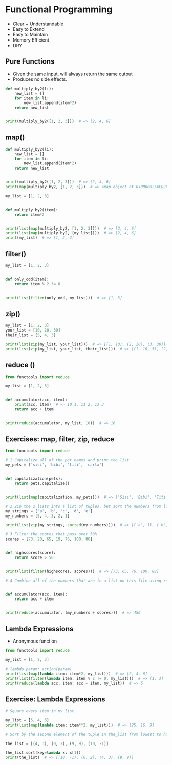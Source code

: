 # Functional Programming

- Clear + Understandable
- Easy to Extend
- Easy to Maintain
- Memory Efficient
- DRY

## Pure Functions

- Given the same input, will always return the same output
- Produces no side effects.

```Python
def multiply_by2(li):
    new_list = []
    for item in li:
        new_list.append(item*2)
    return new_list


print(multiply_by2([1, 2, 3]))  # => [2, 4, 6]
```

## map()

```Python
def multiply_by2(li):
    new_list = []
    for item in li:
        new_list.append(item*2)
    return new_list


print(multiply_by2([1, 2, 3]))  # => [2, 4, 6]
print(map(multiply_by2, [1, 2, 3]))  # => <map object at 0x0000025AED2C3160>
```

```Python
my_list = [1, 2, 3]


def multiply_by2(item):
    return item*2


print(list(map(multiply_by2, [1, 2, 3])))  # => [2, 4, 6]
print(list(map(multiply_by2, [my_list])))  # => [2, 4, 6]
print(my_list)  # => [1, 2, 3]
```

## filter()

```Python
my_list = [1, 2, 3]


def only_odd(item):
    return item % 2 != 0


print(list(filter(only_odd, my_list)))  # => [1, 3]
```

## zip()

```Python
my_list = [1, 2, 3]
your_list = [10, 20, 30]
their_list = (5, 4, 3)

print(list(zip(my_list, your_list)))  # => [(1, 10), (2, 20), (3, 30)]
print(list(zip(my_list, your_list, their_list)))  # => [(1, 10, 5), (2, 20, 4), (3, 30, 3)]
```

## reduce ()

```Python
from functools import reduce

my_list = [1, 2, 3]


def accumulator(acc, item):
    print(acc, item)  # => 10 1, 11 2, 13 3
    return acc + item


print(reduce(accumulator, my_list, 10))  # => 16
```

## Exercises: map, filter, zip, reduce

```Python
from functools import reduce

# 1 Capitalize all of the pet names and print the list
my_pets = ['sisi', 'bibi', 'titi', 'carla']


def capitalization(pets):
    return pets.capitalize()


print(list(map(capitalization, my_pets)))  # => ['Sisi', 'Bibi', 'Titi', 'Carla']

# 2 Zip the 2 lists into a list of tuples, but sort the numbers from lowest to highest.
my_strings = ['a', 'b', 'c', 'd', 'e']
my_numbers = [5, 4, 3, 2, 1]

print(list(zip(my_strings, sorted(my_numbers))))  # => [('a', 1), ('b', 2), ('c', 3), ('d', 4), ('e', 5)]

# 3 Filter the scores that pass over 50%
scores = [73, 20, 65, 19, 76, 100, 88]


def highscores(score):
    return score > 50


print(list(filter(highscores, scores)))  # => [73, 65, 76, 100, 88]

# 4 Combine all of the numbers that are in a list on this file using reduce (my_numbers and scores). What is the total?


def accumulator(acc, item):
    return acc + item


print(reduce(accumulator, (my_numbers + scores)))  # => 456
```

## Lambda Expressions

- Anonymous function

```Python
from functools import reduce

my_list = [1, 2, 3]

# lambda param: action(param)
print(list(map(lambda item: item*2, my_list)))  # => [2, 4, 6]
print(list(filter(lambda item: item % 2 != 0, my_list)))  # => [1, 3]
print(reduce(lambda acc, item: acc + item, my_list))  # => 6
```

## Exercise: Lambda Expressions

```Python
# Square every item in my_list

my_list = [5, 4, 3]
print(list(map(lambda item: item**2, my_list)))  # => [25, 16, 9]

# Sort by the second element of the tuple in the_list from lowest to highest

the_list = [(4, 3), (0, 2), (9, 9), (10, -1)]

the_list.sort(key=lambda x: x[1])
print(the_list)  # => [(10, -1), (0, 2), (4, 3), (9, 9)]
```
